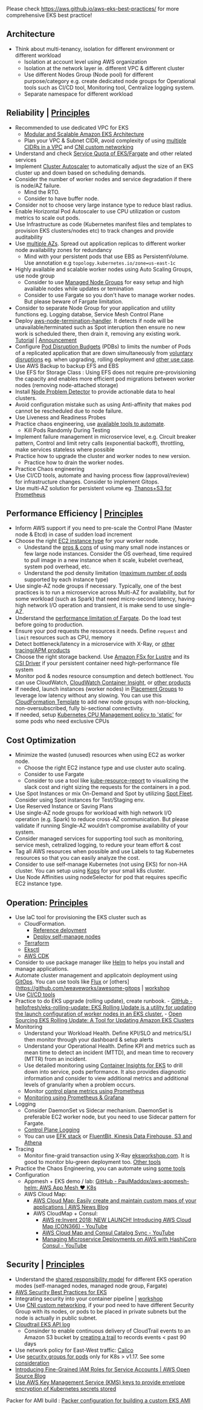 Please check https://aws.github.io/aws-eks-best-practices/ for more comprehensive EKS best practice!

##
##
##

## Architecture
- Think about multi-tenancy, isolation for different environment or different workload
    - Isolation at account level using AWS organization
    - Isolation at the network layer ie. different VPC & different cluster
    - Use different Nodes Group (Node pool) for different purpose/category e.g. create dedicated node groups for Operational tools such as CI/CD tool, Monitoring tool, Centralize logging system. 
    - Separate namespace for different workload
 
## Reliability | [Principles](https://docs.aws.amazon.com/wellarchitected/latest/reliability-pillar/design-principles.html)
- Recommended to use dedicated VPC for EKS
  - [Modular and Scalable Amazon EKS Architecture](https://docs.aws.amazon.com/quickstart/latest/amazon-eks-architecture/welcome.html)
  - Plan your VPC & Subnet CIDR, avoid complexity of using [multiple CIDRs in a VPC](https://aws.amazon.com/premiumsupport/knowledge-center/eks-multiple-cidr-ranges/) and [CNI custom networking](https://docs.aws.amazon.com/eks/latest/userguide/cni-custom-network.html)
- Understand and check [Service Quota of EKS/Fargate](https://docs.aws.amazon.com/eks/latest/userguide/service-quotas.html) and other related services
- Implement [Cluster Autoscaler](https://aws.github.io/aws-eks-best-practices/cluster-autoscaling/) to automatically adjust the  size of an EKS cluster up and down based on scheduling demands.
- Consider the number of worker nodes and service degradation if there is node/AZ failure. 
  - Mind the RTO.
  - Consider to have buffer node. 
- Consider not to choose very large instance type to reduce blast radius.
- Enable Horizontal Pod Autoscaler to use CPU utilization  or custom metrics to scale out pods.
- Use Infrastructure as code (Kubernetes manifest files and templates to provision EKS clusters/nodes etc) to track changes and  provide auditability
- Use [multiple AZs](https://aws.amazon.com/blogs/containers/amazon-eks-cluster-multi-zone-auto-scaling-groups/). Spread out application replicas to different worker node  availability zones for redundancy
  - Mind with your persistent pods that use EBS as PersistentVolume. Use annotation e.g `topology.kubernetes.io/zone=us-east-1c`
- Highly available and scalable worker nodes using Auto Scaling Groups, use node group
  - Consider to use [Managed Node Groups](https://docs.aws.amazon.com/eks/latest/userguide/managed-node-groups.html) for easy setup and high available nodes while updates or temination
  - Consider to use Fargate so you don't have to manage worker nodes. But please beware of Fargate limitation.
- Consider to separate Node Group for your application and utility functions eg. Logging databse, Service Mesh Control Plane
- Deploy [aws-node-termination-handler](https://github.com/aws/aws-node-termination-handler). It detects if node will be unavailable/terminated such as Spot interuption then ensure no new work is scheduled there, then drain it, removing any existing work. [Tutorial](https://eksworkshop.com/beginner/150_spotworkers/deployhandler/) | [Announcement](https://aws.amazon.com/about-aws/whats-new/2019/11/aws-supports-automated-draining-for-spot-instance-nodes-on-kubernetes/)
- Configure [Pod Disruption Budgets](https://kubernetes.io/docs/concepts/workloads/pods/disruptions/) (PDBs) to limits the number of Pods of a replicated application that are down simultaneously from [voluntary disruptions](https://kubernetes.io/docs/concepts/workloads/pods/disruptions/#voluntary-and-involuntary-disruptions) eg. when upgrading, rolling deployment and [other use case](https://kubernetes.io/docs/tasks/run-application/configure-pdb/#think-about-how-your-application-reacts-to-disruptions). 
- Use AWS Backup to backup EFS and EBS
- Use EFS for Storage Class : Using EFS does not require pre-provisioning the  capacity and enables more efficient pod migrations between worker nodes  (removing node-attached  storage)
- Install [Node Problem Detector](https://github.com/kubernetes/node-problem-detector) to provide actionable data  to heal clusters.
- Avoid configuration mistake such as using Anti-affinity that makes pod cannot be rescheduled due to node failure.
- Use Liveness and Readiness Probes
- Practice chaos engineering, use [available tools to automate](https://landscape.cncf.io/category=chaos-engineering&format=card-mode&grouping=category).
  - Kill Pods Randomly During Testing
- Implement failure management in microservice level, e.g. Circuit breaker pattern, Control and limit retry calls (exponential backoff), throttling, make services stateless where possible
- Practice how to upgrade the cluster and worker nodes to new version.
  - Practice how to drain the worker nodes.
- Practice Chaos engineering
- Use CI/CD tools, automate and having process flow (approval/review) for infrastructure changes. Consider to implement Gitops.
- Use multi-AZ solution for persistent volume eg. [Thanos+S3 for Prometheus](https://aws.amazon.com/blogs/opensource/improving-ha-and-long-term-storage-for-prometheus-using-thanos-on-eks-with-s3/)

## Performance Efficiency | [Principles](https://docs.aws.amazon.com/wellarchitected/latest/performance-efficiency-pillar/design-principles.html)
- Inform AWS support if you need to pre-scale the Control Plane (Master node & Etcd) in case of sudden load increment
- Choose the right [EC2 instance type](https://aws.amazon.com/ec2/instance-types/) for your worker node.
  - Undestand the [pros & cons](https://learnk8s.io/kubernetes-node-size) of using many small node instances or few large node instances. Consider the OS overhead, time required to pull image in a new instance when it scale, kubelet overhead, system pod overhead, etc.  
  - Understand the pod density limitation ([maximum number of pods](https://github.com/awslabs/amazon-eks-ami/blob/master/files/eni-max-pods.txt) supported by each instance type)
- Use single-AZ node groups if necessary. Typically, one of the best practices is to run a microservice across Multi-AZ for availability, but for some workload (such as Spark) that need micro-second latency, having high network I/O operation and transient, it is make send to use single-AZ.
- Understand the [performance limitation of Fargate](https://github.com/aws/containers-roadmap/issues/715). Do the load test before going to production.
- Ensure your pod requests the resources it needs. Define `request` and `limit` resources such as CPU, memory
- Detect bottleneck/latency in a microservice with X-Ray, or [other tracing/APM products](https://landscape.cncf.io/category=tracing&format=card-mode&grouping=category)
- Choose the right storage backend. Use [Amazon FSx for Lustre](https://aws.amazon.com/fsx/lustre/) and its [CSI Driver](https://github.com/kubernetes-sigs/aws-fsx-csi-driver) if your persistent container need high-performance file system
- Monitor pod & nodes resource consumption and detech bottlenect. You can use CloudWatch, [CloudWatch Container Insight](https://docs.aws.amazon.com/AmazonCloudWatch/latest/monitoring/ContainerInsights.html), or [other products](https://landscape.cncf.io/category=monitoring&format=card-mode&grouping=category)
- If needed, launch instances (worker nodes) in [Placement Groups](https://docs.aws.amazon.com/AWSEC2/latest/UserGuide/placement-groups.html) to leverage low latency without any slowing. You can use this [CloudFormation Template](https://github.com/aws-samples/aws-eks-deep-learning-benchmark/blob/master/blog-post-sample/eks_cluster/amazon-eks-nodegroup-placementgroup.yaml) to add new node groups with non-blocking, non-oversubscribed, fully bi-sectional connectivity.
- If needed, setup [Kubernetes CPU Management policy to 'static'](https://kubernetes.io/docs/tasks/administer-cluster/cpu-management-policies/#cpu-management-policies) for some pods who need exclusive CPUs 
 
## Cost Optimization
- Minimize the wasted (unused) resources when using EC2 as worker node. 
  - Choose the right EC2 instance type and use cluster auto scaling. 
  - Consider to use Fargate 
  - Consider to use a tool like [kube-resource-report](https://github.com/hjacobs/kube-resource-report) to visualizing the slack cost and right sizing the requests for the containers in a pod.
- Use Spot Instances or mix On-Demand and Spot by utilizing [Spot Fleet](https://aws.amazon.com/blogs/aws/ec2-fleet-manage-thousands-of-on-demand-and-spot-instances-with-one-request/). Consider using Spot instances for Test/Staging env.
- Use Reserved Instance or Saving Plans
- Use single-AZ node groups for workload with high network I/O operation (e.g. Spark) to reduce cross-AZ communication. But please validate if running Single-AZ wouldn’t compromise availability of your system.
- Consider managed services for supporting tool such as monitoring, service mesh, cetralized logging, to redure your team effort & cost
- Tag all AWS resources when possible and use Labels to tag Kubernetes resources so that you can easily analyze the cost.
- Consider to use self-manage Kubernetes (not using EKS) for non-HA cluster. You can setup using [Kops](https://github.com/kubernetes/kops) for your small k8s cluster. 
- Use Node Affinities using nodeSelector for pod that requires specific EC2 instance type.
 
## Operation: [Principles](https://docs.aws.amazon.com/wellarchitected/latest/operational-excellence-pillar/design-principles.html)
- Use IaC tool for provisioning the EKS cluster such as
  - CloudFormation. 
    - [Reference deloyment](https://aws.amazon.com/quickstart/architecture/amazon-eks/)
    - [Deploy self-manage nodes](https://amazon-eks.s3.us-west-2.amazonaws.com/cloudformation/2020-08-12/amazon-eks-nodegroup.yaml)
  - [Terraform](https://learn.hashicorp.com/tutorials/terraform/eks) 
  - [Eksctl](https://eksctl.io/)
  - [AWS CDK](https://medium.com/faun/spawning-an-autoscaling-eks-cluster-52977aa8b467)
- Consider to use package manager like [Helm](https://docs.aws.amazon.com/eks/latest/userguide/helm.html) to helps you install and manage applications.
- Automate cluster management and applicatoin deployment using [GitOps](https://www.weave.works/technologies/gitops/). You can use tools like [Flux](https://fluxcd.io/) or [others](https://github.com/weaveworks/awesome-gitops | [workshop](https://www.eksworkshop.com/intermediate/260_weave_flux/)
- Use [CI/CD tools](https://landscape.cncf.io/category=continuous-integration-delivery&format=card-mode&grouping=category)
- Practice to do EKS upgrade (rolling update), create runbook.
      - [GitHub - hellofresh/eks-rolling-update: EKS Rolling Update is a utility for updating the launch configuration of worker nodes in an EKS cluster.](https://github.com/hellofresh/eks-rolling-update)
      - [Open Sourcing EKS Rolling Update: A Tool for Updating Amazon EKS Clusters](https://engineering.hellofresh.com/open-sourcing-eks-rolling-update-a-tool-for-updating-amazon-eks-clusters-5cef5b497a95)
- Monitoring
  - Understand your Workload Health. Define KPI/SLO and metrics/SLI then monitor through your dashboard & setup alerts
  - Understand your Operational Health. Define KPI and metrics such as mean time to detect an incident (MTTD), and mean time to recovery (MTTR) from an incident. 
  - Use detailed monitoring using [Container Insights for EKS](https://docs.aws.amazon.com/en_pv/AmazonCloudWatch/latest/monitoring/Container-Insights-setup-EKS-quickstart.html) to drill down into service, pods performance. It also provides diagnostic information and consider to view additional metrics and additional levels of granularity when a problem occurs.
  - Monitor [control plane metrics using Prometheus](https://docs.aws.amazon.com/en_pv/eks/latest/userguide/prometheus.html)
  - [Monitoring using Prometheus & Grafana](https://www.eksworkshop.com/intermediate/240_monitoring/)
- Logging
  - Consider DaemonSet vs Sidecar mechanism. DaemonSet is preferable EC2 worker node, but you need to use Sidecar pattern for Fargate.
  - [Control Plane Logging](https://docs.aws.amazon.com/en_pv/eks/latest/userguide/control-plane-logs.html)
  - You can use [EFK stack](https://www.eksworkshop.com/intermediate/230_logging/) or [FluentBit, Kinesis Data Firehouse, S3 and Athena](https://aws.amazon.com/blogs/opensource/centralized-container-logging-fluent-bit/)
- Tracing
  - Monitor fine-graid transaction using X-Ray [eksworkshop.com](https://eksworkshop.com/x-ray/). It is good to monitor blu-green deployment too. [Other tools](https://landscape.cncf.io/category=tracing&format=card-mode&grouping=category)
- Practice the Chaos Engineering, you can automate using [some tools](https://landscape.cncf.io/category=chaos-engineering&format=card-mode&grouping=category)
- Configuration
  - Appmesh + EKS demo / lab: [GitHub - PaulMaddox/aws-appmesh-helm: AWS App Mesh ❤ K8s](https://github.com/PaulMaddox/aws-appmesh-helm)    
  - AWS Cloud Map:
    - [AWS Cloud Map: Easily create and maintain custom maps of your applications | AWS News Blog](https://aws.amazon.com/blogs/aws/aws-cloud-map-easily-create-and-maintain-custom-maps-of-your-applications/)
    - AWS CloudMap + Consul:
      - [AWS re:Invent 2018: NEW LAUNCH! Introducing AWS Cloud Map (CON366) - YouTube](https://youtu.be/fMGd9IUaotE?t=1982)
      - [AWS Cloud Map and Consul Catalog Sync - YouTube](https://www.youtube.com/watch?v=203K6JIpYcI)
      - [Managing Microservice Deployments on AWS with HashiCorp Consul - YouTube](https://www.youtube.com/watch?v=gZLbF26hBps)

## Security | [Principles](https://docs.aws.amazon.com/wellarchitected/latest/security-pillar/design-principles.html)
- Understand the [shared responsibility model](https://aws.amazon.com/blogs/containers/introducing-cis-amazon-eks-benchmark/) for different EKS operation modes (self-managed nodes, managed node group, Fargate)
- [AWS Security Best Practices for EKS](https://aws.github.io/aws-eks-best-practices/) 
- Integrating security into your container pipeline | [workshop](https://container-devsecops.awssecworkshops.com/)
- Use [CNI custom networking](https://docs.aws.amazon.com/eks/latest/userguide/cni-custom-network.html), if your pod need to have different Security Group with its nodes, or pods to be placed in private subnets but the node is actually in public subnet.
- [Cloudtrail EKS API log](https://docs.aws.amazon.com/en_pv/eks/latest/userguide/logging-using-cloudtrail.html)
  - Consinder to enable continuous delivery of CloudTrail events to an Amazon S3 bucket by [creating a trail](https://docs.aws.amazon.com/awscloudtrail/latest/userguide/cloudtrail-create-and-update-a-trail.html) to records events < past 90 days
- Use network policy for East-West traffic: [Calico](https://docs.aws.amazon.com/en_pv/eks/latest/userguide/calico.html) 
- Use [security groups for pods](https://aws.amazon.com/blogs/containers/introducing-security-groups-for-pods/) only for K8s > v1.17. See some [consideration](https://docs.aws.amazon.com/eks/latest/userguide/security-groups-for-pods.html)
- [Introducing Fine-Grained IAM Roles for Service Accounts | AWS Open Source Blog](https://aws.amazon.com/blogs/opensource/introducing-fine-grained-iam-roles-service-accounts/)
- [Use AWS Key Management Service (KMS) keys to provide envelope encryption of Kubernetes secrets stored](https://aws.amazon.com/blogs/containers/using-eks-encryption-provider-support-for-defense-in-depth/)

Packer for AMI build : [Packer configuration for building a custom EKS AMI](https://github.com/awslabs/amazon-eks-ami)

 
 

 
